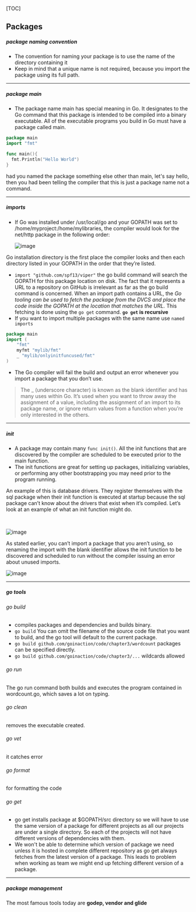 [TOC]

## Packages

##### package naming convention

- The convention for naming your package is to use the name of the directory containing it
- Keep in mind that a unique name is not required, because you import the package using its full path.

---

##### package main

- The package name main has special meaning in Go. It designates to the Go command that this package is intended to be compiled into a binary executable.  All of the executable programs you build in Go must have a package called main.

```go
package main
import "fmt"

func main(){
  fmt.Println("Hello World")
}
```

had you named the package something else other than main, let's say hello, then you had been telling the compiler that this is just a package name not a command.

---

##### imports

- If Go was installed under /usr/local/go and your GOPATH was set to /home/myproject:/home/mylibraries, the compiler would look for the net/http package in the following order:      

  ![image](https://www.safaribooksonline.com/library/view/go-in-action/9781617291784/042fig02_alt.jpg)

Go installation directory is the first place the compiler looks and then each directory listed in your GOPATH in the order that they’re listed.  

- `import "github.com/spf13/viper"` the go build command will search the GOPATH for this package location on disk. The fact that it represents a URL to a repository on GitHub is irrelevant as far as the         go build command is concerned. When an import path contains a URL, the *Go tooling can be used to fetch the package from the DVCS and  place the code inside the GOPATH at the location that matches the URL.* This fetching is done using the `go get` command. **`go get` is recursive**
- If you want to import multiple packages with the same name use `named imports`

```go
package main
import (
	"fmt"
	myfmt "mylib/fmt"
    _ "mylib/onlyinitfuncused/fmt"
)
```

- The Go compiler will fail the build and output an error whenever you import a package that you don’t use.



> The _ (underscore character) is known as the blank identifier and has many uses within Go. It’s used when you want to throw away the assignment of a value, including the assignment of  an import to its package name, or ignore return values from a function when you’re only interested in the others.      

---

##### init

- A package may contain many `func init()`. All the init functions that are discovered by the compiler are scheduled to be executed prior to the main function.  
- The init functions are great for setting up packages, initializing variables, or performing any other bootstrapping you may need prior  to the program running.      

An example of this is database drivers. They register themselves with the sql package when their init function is executed at startup because the sql package can’t know about the drivers that exist when it’s compiled. Let’s look at an example of what an init function might do.

​      

![image](https://www.safaribooksonline.com/library/view/go-in-action/9781617291784/044fig01_alt.jpg)



 As stated earlier, you can’t import a package that you aren’t using, so renaming the import with the blank identifier allows the init function to be discovered and scheduled to run without the compiler issuing an error about unused imports. 

![image](https://www.safaribooksonline.com/library/view/go-in-action/9781617291784/045fig01_alt.jpg)

---

##### go tools

###### go build

- compiles packages and dependencies and builds binary.
- `go build`  You can omit the filename of the source code file that you want to build, and the go tool will default to the current package.
- `go build github.com/goinaction/code/chapter3/wordcount`  packages can be specified directly.
- `go build github.com/goinaction/code/chapter3/...` wildcards allowed

###### go run

The go run command both builds and executes the program contained in wordcount.go, which saves a lot on typing.      

###### go clean

removes the executable created.

###### go vet

it catches error

###### go format

for formatting the code

###### go get

- go get installs package at $GOPATH/src directory so we will have to use the same version of a package for different projects as all our projects are under a single directory. So each of the projects will not have different versions of dependencies with them.
- We won't be able to determine which version of package we need unless it is hosted in complete different repository as go get always fetches from the latest version of a package. This leads to problem when working as team we might end up fetching different version of a package.

---

##### package management 

The most famous tools today are **godep, vendor and glide**

